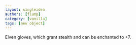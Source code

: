```yaml
---
layout: singleidea
authors: [flump]
category: [vanilla]
tags: [new object]
---
```

Elven gloves, which grant stealth and can be enchanted to +7.
